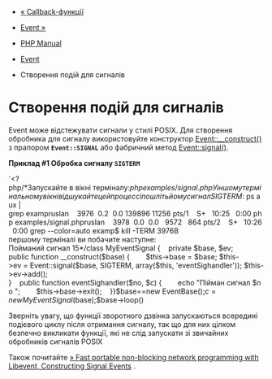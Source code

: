 - [« Callback-функції](event.callbacks.md)
- [Event »](class.event.md)

- [PHP Manual](index.md)
- [Event](book.event.md)
- Створення подій для сигналів

# Створення подій для сигналів

Event може відстежувати сигнали у стилі POSIX. Для створення обробника
для сигналу використовуйте конструктор
[Event::\_\_construct()](event.construct.md) з прапором
**`Event::SIGNAL`** або фабричний метод
[Event::signal()](event.signal.md).

**Приклад #1 Обробка сигналу `SIGTERM`**

`<?php/*Запускайте в вікні терміналу:$ php examples/signal.phpУ іншому термінальному вікні відшукайте цей процесс і пошліть йому сигнал SIGTERM:$ ps aux | grep exampruslan    3976  0.2  0.0 139896 11256 pts/1    S+   10:25   0:00 php examples/signal.phpruslan    3978  0.0  0.0   9572   864 pts/2    S+   10:26   0:00 grep --color=auto examp$ kill -TERM 3976В першому терміналі ви побачите наступне: Пойманий сигнал 15*/class MyEventSignal {    private $base, $ev; public function __construct($base) {        $this->base = $base; $this->ev = Event::signal($base, SIGTERM, array($this, 'eventSighandler')); $this->ev->add(); }    public function eventSighandler($no, $c) {        echo "Пійман сигнал $no
";        $this->base->exit();    }}$base==new EventBase();$c   = new MyEventSignal($base);$base->loop()

Зверніть увагу, що функції зворотного дзвінка запускаються всередині
подієвого циклу після отримання сигналу, так що для них цілком
безпечно викликати функції, які не слід запускати зі звичайних
обробників сигналів POSIX

Також почитайте [» Fast portable non-blocking network programming with
Libevent, Constructing Signal Events](http://www.wangafu.net/~nickm/libevent-book/Ref4_event.md#_constructing_signal_events)
.
